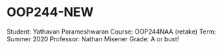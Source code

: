 # OOP244-NEW

Student:    Yathavan Parameshwaran
Course:     OOP244NAA (retake)
Term:       Summer 2020
Professor:  Nathan Misener
Grade:      A or bust!
